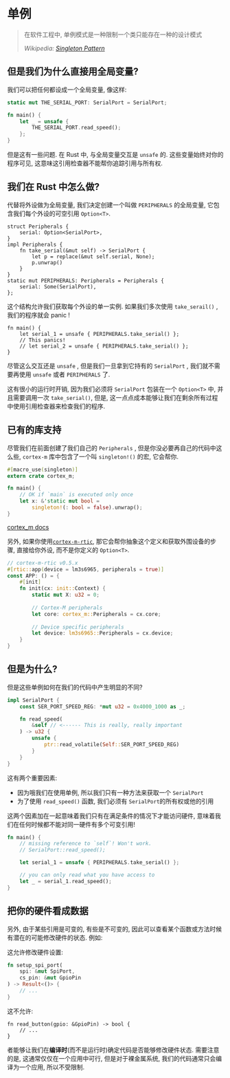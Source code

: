 # 单例

> 在软件工程中, 单例模式是一种限制一个类只能存在一种的设计模式
>
> *Wikipedia: [Singleton Pattern]*

[Singleton Pattern]: https://en.wikipedia.org/wiki/Singleton_pattern

## 但是我们为什么直接用全局变量?

我们可以把任何都设成一个全局变量, 像这样:

```rust
static mut THE_SERIAL_PORT: SerialPort = SerialPort;

fn main() {
    let _ = unsafe {
        THE_SERIAL_PORT.read_speed();
    };
}
```

但是这有一些问题. 在 Rust 中, 与全局变量交互是 `unsafe` 的. 这些变量始终对你的程序可见, 这意味这引用检查器不能帮你追踪引用与所有权.

## 我们在 Rust 中怎么做?

代替将外设做为全局变量, 我们决定创建一个叫做 `PERIPHERALS` 的全局变量, 它包含我们每个外设的可空引用 `Option<T>`.

```rust,ignore
struct Peripherals {
    serial: Option<SerialPort>,
}
impl Peripherals {
    fn take_serial(&mut self) -> SerialPort {
        let p = replace(&mut self.serial, None);
        p.unwrap()
    }
}
static mut PERIPHERALS: Peripherals = Peripherals {
    serial: Some(SerialPort),
};
```

这个结构允许我们获取每个外设的单一实例. 如果我们多次使用 `take_serail()` , 我们的程序就会 panic !

```rust,ignore
fn main() {
    let serial_1 = unsafe { PERIPHERALS.take_serial() };
    // This panics!
    // let serial_2 = unsafe { PERIPHERALS.take_serial() };
}
```

尽管这么交互还是 `unsafe` , 但是我们一旦拿到它持有的 `SerialPort` , 我们就不需要再使用 `unsafe` 或者 `PERIPHERALS` 了.

这有很小的运行时开销, 因为我们必须将 `SerialPort` 包装在一个 `Option<T>` 中, 并且需要调用一次 `take_serial()`, 但是, 这一点点成本能够让我们在剩余所有过程中使用引用检查器来检查我们的程序.

## 已有的库支持

尽管我们在前面创建了我们自己的 `Peripherals` , 但是你没必要再自己的代码中这么些, `cortex-m` 库中包含了一个叫 `singleton!()` 的宏, 它会帮你.

```rust
#[macro_use(singleton)]
extern crate cortex_m;

fn main() {
    // OK if `main` is executed only once
    let x: &'static mut bool =
        singleton!(: bool = false).unwrap();
}
```

[cortex_m docs](https://docs.rs/cortex-m/latest/cortex_m/macro.singleton.html)

另外, 如果你使用[`cortex-m-rtic`](https://github.com/rtic-rs/cortex-m-rtic), 那它会帮你抽象这个定义和获取外围设备的步骤, 直接给你外设, 而不是你定义的 `Option<T>`.

```rust
// cortex-m-rtic v0.5.x
#[rtic::app(device = lm3s6965, peripherals = true)]
const APP: () = {
    #[init]
    fn init(cx: init::Context) {
        static mut X: u32 = 0;
         
        // Cortex-M peripherals
        let core: cortex_m::Peripherals = cx.core;
        
        // Device specific peripherals
        let device: lm3s6965::Peripherals = cx.device;
    }
}
```

## 但是为什么?

但是这些单例如何在我们的代码中产生明显的不同?

```rust
impl SerialPort {
    const SER_PORT_SPEED_REG: *mut u32 = 0x4000_1000 as _;

    fn read_speed(
        &self // <------ This is really, really important
    ) -> u32 {
        unsafe {
            ptr::read_volatile(Self::SER_PORT_SPEED_REG)
        }
    }
}
```

这有两个重要因素:

* 因为哦我们在使用单例, 所以我们只有一种方法来获取一个 `SerialPort`
* 为了使用 `read_speed()` 函数, 我们必须有 `SerialPort`的所有权或他的引用

这两个因素加在一起意味着我们只有在满足条件的情况下才能访问硬件, 意味着我们在任何时候都不能对同一硬件有多个可变引用!

```rust
fn main() {
    // missing reference to `self`! Won't work.
    // SerialPort::read_speed();

    let serial_1 = unsafe { PERIPHERALS.take_serial() };

    // you can only read what you have access to
    let _ = serial_1.read_speed();
}
```

## 把你的硬件看成数据

另外, 由于某些引用是可变的, 有些是不可变的, 因此可以查看某个函数或方法时候有潜在的可能修改硬件的状态. 例如:

这允许修改硬件设置:

```rust
fn setup_spi_port(
    spi: &mut SpiPort,
    cs_pin: &mut GpioPin
) -> Result<()> {
    // ...
}
```

这不允许:

```rust,ignore
fn read_button(gpio: &GpioPin) -> bool {
    // ...
}
```

者能够让我们在**编译时**(而不是运行时)确定代码是否能够修改硬件状态. 需要注意的是, 这通常仅仅在一个应用中可行, 但是对于裸金属系统, 我们的代码通常只会编译为一个应用, 所以不受限制.
